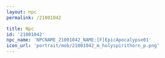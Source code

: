 ```yaml
---
layout: npc
permalink: /21001042

title: Npc
id: '21001042'
npc_name: 'NPCNAME_21001042_NAME:[F]EpicApocalypse01'
icon_url: 'portrait/mob/21001042_m_holyspirithorn_p.png'
---
```

